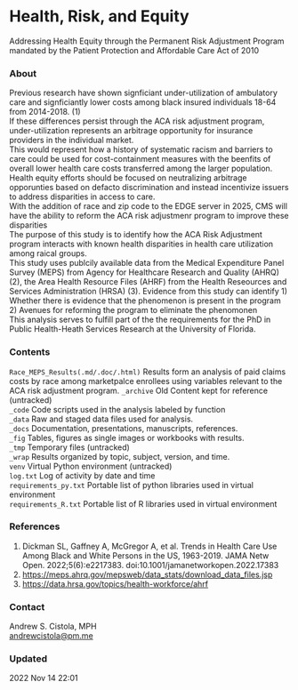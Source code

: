 # Health, Risk, and Equity
Addressing Health Equity through the Permanent Risk Adjustment Program mandated by the Patient Protection and Affordable Care Act of 2010 ​

### About
Previous research have shown signficiant under-utilization of ambulatory care and signficiantly lower costs among black insured individuals 18-64 from 2014-2018. (1) <br>
If these differences persist through the ACA risk adjustment program, under-utilization represents an arbitrage opportunity for insurance providers in the individual market. <br>
This would represent how a history of systematic racism and barriers to care could be used for cost-containment measures with the beenfits of overall lower health care costs transferred among the larger population.<br>
Health equity efforts should be focused on neutralizing arbitrage opporunties based on defacto discrimination and instead incentivize issuers to address disparities in access to care.<br>
With the addition of race and zip code to the EDGE server in 2025, CMS will have the ability to reform the ACA risk adjustmenr program to improve these disparities<br>
The purpose of this study is to identify how the ACA Risk Adjustment program interacts with known health disparities in health care utilization among raical groups.<br>
This study uses publcily available data from the Medical Expenditure Panel Survey (MEPS) from Agency for Healthcare Research and Quality (AHRQ) (2), the Area Health Resource Files (AHRF) from the Health Reseources and Services Administration (HRSA) (3). 
Evidence from this study can identify 1) Whether there is evidence that the phenomenon is present in the program 2) Avenues for reforming the program to eliminate the phenomonen<br>
This analysis serves to fulfill part of the the requirements for the PhD in Public Health-Heath Services Research at the University of Florida.

### Contents
`Race_MEPS_Results(.md/.doc/.html)` Results form an analysis of paid claims costs by race among marketpalce enrollees using variables relevant to the ACA risk adjustment program. 
`_archive` Old Content kept for reference (untracked)<br>
`_code` Code scripts used in the analysis labeled by function<br>
`_data` Raw and staged data files used for analysis.<br>
`_docs` Documentation, presentations, manuscripts, references.<br>
`_fig` Tables, figures as single images or workbooks with results.<br>
`_tmp` Temporary files (untracked)<br>
`_wrap` Results organized by topic, subject, version, and time.<br>
`venv` Virtual Python environment (untracked)<br>
`log.txt` Log of activity by date and time<br>
`requirements_py.txt` Portable list of python libraries used in virtual environment<br>
`requirements_R.txt` Portable list of R libraries used in virtual environment<br>

### References
1. Dickman SL, Gaffney A, McGregor A, et al. Trends in Health Care Use Among Black and White Persons in the US, 1963-2019. JAMA Netw Open. 2022;5(6):e2217383. doi:10.1001/jamanetworkopen.2022.17383
2. https://meps.ahrq.gov/mepsweb/data_stats/download_data_files.jsp
3. https://data.hrsa.gov/topics/health-workforce/ahrf

### Contact
Andrew S. Cistola, MPH<br>
andrewcistola@pm.me

### Updated
2022 Nov 14 22:01
